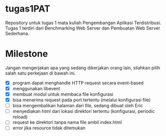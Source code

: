 # tugas1PAT
Repository untuk tugas 1 mata kuliah Pengembangan Aplikasi Terdistribusi.
Tugas 1 terdiri dari Benchmarking Web Server dan Pembuatan Web Server Sederhana.

# Milestone
Jangan mengerjakan apa yang sedang dikerjakan orang lain, silahkan pilih salah satu perkejaan di bawah ini.
- [x] program dapat menghandle HTTP request secara event-based
- [x] menggunakan libevent
- [x] membuat modul untuk membaca file konfigurasi
- [x] bisa menerima request pada port tertentu (melalui konfigurasi file)
- [ ] bisa mengembalikan halaman dari file, sedang dibuat oleh Eric
- [ ] menyediakan html dari lokasi direktori tertentu (konfigurasi, periodic reload)
- [ ] request ke direktori tanpa nama file ambil index.html
- [ ] error jika resource tidak ditemukan
